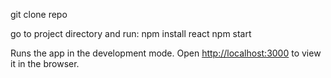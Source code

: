 git clone repo

go to project directory and run:
npm install react
npm start

Runs the app in the development mode.
Open [http://localhost:3000](http://localhost:3000) to view it in the browser.

